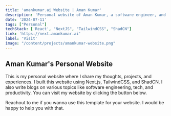```yaml
---
title: 'amankumar.ai Website | Aman Kumar'
description: 'Personal website of Aman Kumar, a software engineer, and a tech enthusiast.'
date: '2024-07-11'
tags: ["Personal"]
techStack: ['React', "NextJS", "TailwindCSS", "ShadCN"]
link: 'https://next.amankumar.ai'
label: 'Visit'
image: "/content/projects/amankumar-website.png"
---
```


## Aman Kumar's Personal Website

This is my personal website where I share my thoughts, projects, and experiences. I built this website using Next.js, TailwindCSS, and ShadCN. I also write blogs on various topics like software engineering, tech, and productivity. You can visit my website by clicking the button below.

Reachout to me if you wanna use this template for your website. I would be happy to help you with that.
